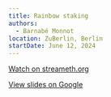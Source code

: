 ```yaml
---
title: Rainbow staking
authors:
  - Barnabé Monnot
location: ZuBerlin, Berlin
startDate: June 12, 2024
---
```


[Watch on streameth.org](https://streameth.org/66680822f9b8e98b1ec915cd/watch?session=66696f1207f92b086c287292)

[View slides on Google](https://docs.google.com/presentation/d/16--dlDo7SGUO3TgINwbLv545GY-lC-CVGwdblezieIo/view)
